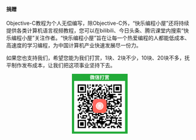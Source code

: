 #### 捐赠
Objective-C教程为个人无偿编写，除Objective-C外，“快乐编程小屋”还将持续提供各类计算机语言视频教程，您可以在bilibili、今日头条、腾讯课堂内搜索“快乐编程小屋”关注作者。“快乐编程小屋”旨在让每一个热爱编程的人都能低成本、高速度的学习编程，为中国计算机产业快速发展尽一份力。

如果您也支持我们，希望您能为我们打赏，1块、2块不少，10块、20块不多，抚平制作发布成本，让我们把这项事业坚持下去。

<div align="center"><img src="../include/weixin_export.png" width="150"></div>